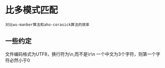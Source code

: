 <!--
 * @Author: tangmengjin
 * @Date: 2020-11-24 14:10:40
 * @LastEditTime: 2020-11-25 14:47:12
 * @LastEditors: tangmengjin
 * @Description: 
 * @FilePath: /multi-pattern-match/README.md
 * @nothing to say
-->
# 比多模式匹配
    对比wu-manber算法和aho-corasick算法的效率

## 一些约定
文件编码格式为UTF8，换行符为\n,而不是\r\n
一个中文为3个字符，则第一个字符必然小于0